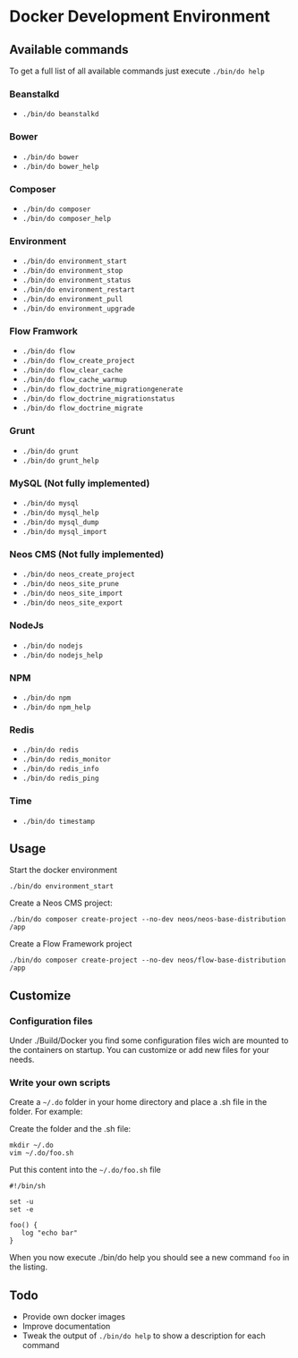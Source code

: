 Docker Development Environment
===================

## Available commands

To get a full list of all available commands just execute `./bin/do help`

### Beanstalkd

* `./bin/do beanstalkd`

### Bower

* `./bin/do bower`
* `./bin/do bower_help`

### Composer

* `./bin/do composer`
* `./bin/do composer_help`

### Environment

* `./bin/do environment_start`
* `./bin/do environment_stop`
* `./bin/do environment_status`
* `./bin/do environment_restart`
* `./bin/do environment_pull`
* `./bin/do environment_upgrade`

### Flow Framwork

* `./bin/do flow`
* `./bin/do flow_create_project`
* `./bin/do flow_clear_cache`
* `./bin/do flow_cache_warmup`
* `./bin/do flow_doctrine_migrationgenerate`
* `./bin/do flow_doctrine_migrationstatus`
* `./bin/do flow_doctrine_migrate`

### Grunt

* `./bin/do grunt`
* `./bin/do grunt_help`

### MySQL (Not fully implemented)

* `./bin/do mysql`
* `./bin/do mysql_help`
* `./bin/do mysql_dump`
* `./bin/do mysql_import`

### Neos CMS (Not fully implemented)

* `./bin/do neos_create_project`
* `./bin/do neos_site_prune`
* `./bin/do neos_site_import`
* `./bin/do neos_site_export`

### NodeJs

* `./bin/do nodejs`
* `./bin/do nodejs_help`

### NPM

* `./bin/do npm`
* `./bin/do npm_help`

### Redis

* `./bin/do redis`
* `./bin/do redis_monitor`
* `./bin/do redis_info`
* `./bin/do redis_ping`

### Time

* `./bin/do timestamp`

## Usage

Start the docker environment

`./bin/do environment_start`

Create a Neos CMS project:

`./bin/do composer create-project --no-dev neos/neos-base-distribution /app`

Create a Flow Framework project

`./bin/do composer create-project --no-dev neos/flow-base-distribution /app`

## Customize

### Configuration files

Under ./Build/Docker you find some configuration files wich are mounted to the containers on startup. You can customize or add new files for your needs.

### Write your own scripts

Create a `~/.do` folder in your home directory and place a .sh file in the folder. For example:

Create the folder and the .sh file:

```
mkdir ~/.do
vim ~/.do/foo.sh
```

Put this content into the `~/.do/foo.sh` file

```
#!/bin/sh

set -u
set -e

foo() {
   log "echo bar"
}
```

When you now execute ./bin/do help you should see a new command `foo` in the listing.

## Todo

* Provide own docker images
* Improve documentation
* Tweak the output of `./bin/do help` to show a description for each command